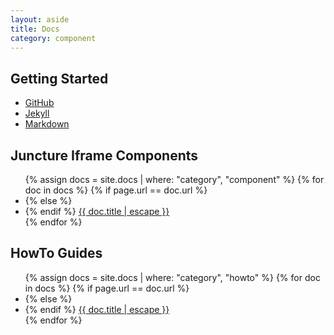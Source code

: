 ```yaml
---
layout: aside
title: Docs
category: component
---
```


## Getting Started

- [GitHub]({{site.baseurl}}/docs/github)
- [Jekyll]({{site.baseurl}}/docs/jekyll)
- [Markdown]({{site.baseurl}}/docs/markdown)

## Juncture Iframe Components
<ul>
{% assign docs = site.docs | where: "category", "component" %}
{% for doc in docs %}
  {% if page.url == doc.url %}
    <li class="active" data-path="{{site.baseurl}}{{doc.url}}">
  {% else %}
     <li data-path="{{site.baseurl}}{{doc.url}}">
  {% endif %}
    <a href="{{site.baseurl}}{{doc.url}}">
      {{ doc.title | escape }}
    </a>
  </li>
{% endfor %}
</ul>

## HowTo Guides
<ul>
{% assign docs = site.docs | where: "category", "howto" %}
{% for doc in docs %}
  {% if page.url == doc.url %}
    <li class="active" data-path="{{site.baseurl}}{{doc.url}}">
  {% else %}
     <li data-path="{{site.baseurl}}{{doc.url}}">
  {% endif %}
    <a href="{{site.baseurl}}{{doc.url}}">
      {{ doc.title | escape }}
    </a>
  </li>
{% endfor %}
</ul>